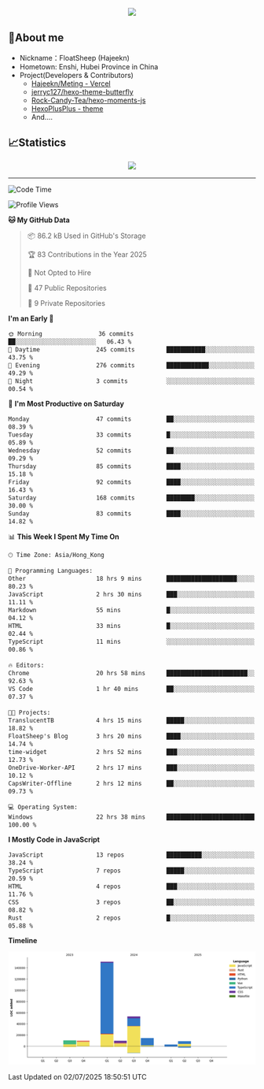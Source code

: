 <p align="center">
   <a href="https://git.io/typing-svg"><img src="https://readme-typing-svg.demolab.com?font=Fira+Code&pause=1000&color=F7DD11&center=true&vCenter=true&width=435&lines=Floating+in+the+clouds~;I'm+glad+to+meet+you+again" /></a>
</p>

## 🥱About me

- Nickname：FloatSheep (Hajeekn)
- Hometown: Enshi, Hubei Province in China
- Project(Developers & Contributors)
   - [Hajeekn/Meting - Vercel](https://github.com/hajeekn/vercel-meting)
   - [jerryc127/hexo-theme-butterfly](https://github.com/jerryc127/hexo-theme-butterfly)
   - [Rock-Candy-Tea/hexo-moments-js](https://github.com/Rock-Candy-Tea/hexo-moments-js)
   - [HexoPlusPlus - theme](https://github.com/HexoPlusPlus/HexoPlusPlus)
   - And....


## 📈Statistics

<div align="center">
<img src="https://github-readme-stats-git-masterrstaa-rickstaa.vercel.app/api?username=FloatSheep" />
</div>

---

<!--START_SECTION:waka-->
![Code Time](http://img.shields.io/badge/Code%20Time-418%20hrs%2041%20mins-blue)

![Profile Views](http://img.shields.io/badge/Profile%20Views-0-blue)

**🐱 My GitHub Data** 

> 📦 86.2 kB Used in GitHub's Storage 
 > 
> 🏆 83 Contributions in the Year 2025
 > 
> 🚫 Not Opted to Hire
 > 
> 📜 47 Public Repositories 
 > 
> 🔑 9 Private Repositories 
 > 
**I'm an Early 🐤** 

```text
🌞 Morning                36 commits          ██░░░░░░░░░░░░░░░░░░░░░░░   06.43 % 
🌆 Daytime                245 commits         ███████████░░░░░░░░░░░░░░   43.75 % 
🌃 Evening                276 commits         ████████████░░░░░░░░░░░░░   49.29 % 
🌙 Night                  3 commits           ░░░░░░░░░░░░░░░░░░░░░░░░░   00.54 % 
```
📅 **I'm Most Productive on Saturday** 

```text
Monday                   47 commits          ██░░░░░░░░░░░░░░░░░░░░░░░   08.39 % 
Tuesday                  33 commits          █░░░░░░░░░░░░░░░░░░░░░░░░   05.89 % 
Wednesday                52 commits          ██░░░░░░░░░░░░░░░░░░░░░░░   09.29 % 
Thursday                 85 commits          ████░░░░░░░░░░░░░░░░░░░░░   15.18 % 
Friday                   92 commits          ████░░░░░░░░░░░░░░░░░░░░░   16.43 % 
Saturday                 168 commits         ████████░░░░░░░░░░░░░░░░░   30.00 % 
Sunday                   83 commits          ████░░░░░░░░░░░░░░░░░░░░░   14.82 % 
```


📊 **This Week I Spent My Time On** 

```text
🕑︎ Time Zone: Asia/Hong_Kong

💬 Programming Languages: 
Other                    18 hrs 9 mins       ████████████████████░░░░░   80.23 % 
JavaScript               2 hrs 30 mins       ███░░░░░░░░░░░░░░░░░░░░░░   11.11 % 
Markdown                 55 mins             █░░░░░░░░░░░░░░░░░░░░░░░░   04.12 % 
HTML                     33 mins             █░░░░░░░░░░░░░░░░░░░░░░░░   02.44 % 
TypeScript               11 mins             ░░░░░░░░░░░░░░░░░░░░░░░░░   00.86 % 

🔥 Editors: 
Chrome                   20 hrs 58 mins      ███████████████████████░░   92.63 % 
VS Code                  1 hr 40 mins        ██░░░░░░░░░░░░░░░░░░░░░░░   07.37 % 

🐱‍💻 Projects: 
TranslucentTB            4 hrs 15 mins       █████░░░░░░░░░░░░░░░░░░░░   18.82 % 
FloatSheep's Blog        3 hrs 20 mins       ████░░░░░░░░░░░░░░░░░░░░░   14.74 % 
time-widget              2 hrs 52 mins       ███░░░░░░░░░░░░░░░░░░░░░░   12.73 % 
OneDrive-Worker-API      2 hrs 17 mins       ███░░░░░░░░░░░░░░░░░░░░░░   10.12 % 
CapsWriter-Offline       2 hrs 12 mins       ██░░░░░░░░░░░░░░░░░░░░░░░   09.73 % 

💻 Operating System: 
Windows                  22 hrs 38 mins      █████████████████████████   100.00 % 
```

**I Mostly Code in JavaScript** 

```text
JavaScript               13 repos            ██████████░░░░░░░░░░░░░░░   38.24 % 
TypeScript               7 repos             █████░░░░░░░░░░░░░░░░░░░░   20.59 % 
HTML                     4 repos             ███░░░░░░░░░░░░░░░░░░░░░░   11.76 % 
CSS                      3 repos             ██░░░░░░░░░░░░░░░░░░░░░░░   08.82 % 
Rust                     2 repos             █░░░░░░░░░░░░░░░░░░░░░░░░   05.88 % 
```



**Timeline**

![Lines of Code chart](https://raw.githubusercontent.com/FloatSheep/FloatSheep/main/assets/bar_graph.png)


 Last Updated on 02/07/2025 18:50:51 UTC
<!--END_SECTION:waka-->

